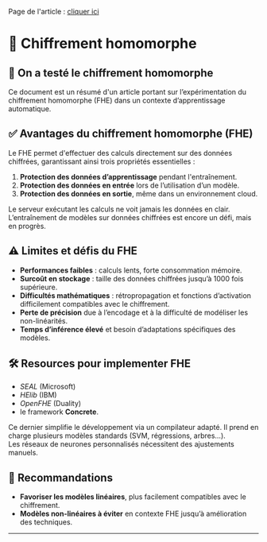 Page de l'article : [cliquer ici](https://linc.cnil.fr/on-a-teste-le-chiffrement-homomorphe)

# 🔐 Chiffrement homomorphe

## 🧪 On a testé le chiffrement homomorphe

Ce document est un résumé d'un article portant sur l’expérimentation du chiffrement homomorphe (FHE) dans un contexte d’apprentissage automatique.

## ✅ Avantages du chiffrement homomorphe (FHE)

Le FHE permet d'effectuer des calculs directement sur des données chiffrées, garantissant ainsi trois propriétés essentielles :

1. **Protection des données d’apprentissage** pendant l'entraînement.
2. **Protection des données en entrée** lors de l’utilisation d’un modèle.
3. **Protection des données en sortie**, même dans un environnement cloud.

Le serveur exécutant les calculs ne voit jamais les données en clair.  
L’entraînement de modèles sur données chiffrées est encore un défi, mais en progrès.

## ⚠️ Limites et défis du FHE

-   **Performances faibles** : calculs lents, forte consommation mémoire.
-   **Surcoût en stockage** : taille des données chiffrées jusqu’à 1000 fois supérieure.
-   **Difficultés mathématiques** : rétropropagation et fonctions d’activation difficilement compatibles avec le chiffrement.
-   **Perte de précision** due à l’encodage et à la difficulté de modéliser les non-linéarités.
-   **Temps d’inférence élevé** et besoin d’adaptations spécifiques des modèles.

## 🛠️ Resources pour implementer FHE

-   _SEAL_ (Microsoft)
-   _HElib_ (IBM)
-   _OpenFHE_ (Duality)
-   le framework **Concrete**.

Ce dernier simplifie le développement via un compilateur adapté. Il prend en charge plusieurs modèles standards (SVM, régressions, arbres...).  
Les réseaux de neurones personnalisés nécessitent des ajustements manuels.

## 📌 Recommandations

-   **Favoriser les modèles linéaires**, plus facilement compatibles avec le chiffrement.
-   **Modèles non-linéaires à éviter** en contexte FHE jusqu’à amélioration des techniques.

---
